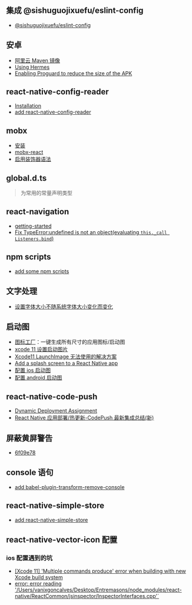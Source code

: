 ## 集成 @sishuguojixuefu/eslint-config

- [@sishuguojixuefu/eslint-config](https://github.com/sishuguojixuefu/eslint-config)

## 安卓

- [阿里云 Maven 镜像](https://developer.aliyun.com/mirror/maven?spm=a2c6h.13651102.0.0.53322f70JXKPsP)
- [Using Hermes](https://reactnative.cn/docs/hermes/)
- [Enabling Proguard to reduce the size of the APK](https://reactnative.cn/docs/signed-apk-android/#enabling-proguard-to-reduce-the-size-of-the-apk-optional)

## react-native-config-reader

- [Installation](https://github.com/csath/react-native-config-reader)
- [add react-native-config-reader](http://j.mp/2PN5GNQ)

## mobx

- [安装](https://cn.mobx.js.org/#%E5%AE%89%E8%A3%85)
- [mobx-react](https://cn.mobx.js.org/refguide/observer-component.html)
- [启用装饰器语法](https://cn.mobx.js.org/best/decorators.html#%E5%90%AF%E7%94%A8%E8%A3%85%E9%A5%B0%E5%99%A8%E8%AF%AD%E6%B3%95)

## global.d.ts

> 为常用的常量声明类型

## react-navigation

- [getting-started](https://reactnavigation.org/docs/zh-Hans/getting-started.html)
- [Fix TypeError:undefined is not an object(evaluating `this._call Listeners.bind`)](https://github.com/react-navigation/react-navigation/issues/5825)

## npm scripts

- [add some npm scripts](https://github.com/sishuguojixuefu/eact-native-template-sishu/commit/c04373e654dc36ed24315d4527f54e04368cea30)

## 文字处理

- [设置字体大小不随系统字体大小变化而变化](http://j.mp/2tnmVxF)

## 启动图

- [图标工厂](https://icon.wuruihong.com/)：一键生成所有尺寸的应用图标/启动图
- [xcode 11 设置启动图片](https://www.jianshu.com/p/903ec089c7f5)
- [Xcode11 LaunchImage 无法使用的解决方案](https://juejin.im/post/5d8ac5dde51d4578440fe5b9)
- [Add a splash screen to a React Native app](https://medium.com/@appstud/add-a-splash-screen-to-a-react-native-app-810492e773f9)
- [配置 ios 启动图](https://github.com/sishuguojixuefu/react-native-template-sishu/commit/02f3b257a9ee5d81a1e603241d05ccf0d7970147)
- [配置 android 启动图](https://github.com/sishuguojixuefu/react-native-template-sishu/commit/891e1086dfb11a758dc10c73313305400fc92a82)

## react-native-code-push

- [Dynamic Deployment Assignment](https://github.com/microsoft/react-native-code-push#dynamic-deployment-assignment)
- [React Native 应用部署/热更新-CodePush 最新集成总结(新)](https://github.com/crazycodeboy/RNStudyNotes/tree/master/React%20Native%E5%BA%94%E7%94%A8%E9%83%A8%E7%BD%B2%E3%80%81%E7%83%AD%E6%9B%B4%E6%96%B0-CodePush%E6%9C%80%E6%96%B0%E9%9B%86%E6%88%90%E6%80%BB%E7%BB%93)

## 屏蔽黄屏警告

- [6f09e78](https://github.com/sishuguojixuefu/react-native-template-sishu/commit/6e72714e2568c455e6e193bcb378d770f1993df8)

## console 语句

- [add babel-plugin-transform-remove-console](https://github.com/sishuguojixuefu/react-native-template-sishu/commit/8a691b8aeca2c291848f9ec681962b72b2edd3d5)

## react-native-simple-store

- [add react-native-simple-store](https://github.com/sishuguojixuefu/react-native-template-sishu/commit/ffe895e5cb87246751776076c2025d80e961d957)

## react-native-vector-icon 配置

### ios 配置遇到的坑

- [[Xcode 11] 'Multiple commands produce' error when building with new Xcode build system](https://github.com/oblador/react-native-vector-icons/issues/1074#issuecomment-534053163)
- [error: error reading '/Users/vanixgoncalves/Desktop/Entremasons/node_modules/react-native/ReactCommon/jsinspector/InspectorInterfaces.cpp'`](https://github.com/facebook/react-native/issues/27158#issuecomment-558490635)
